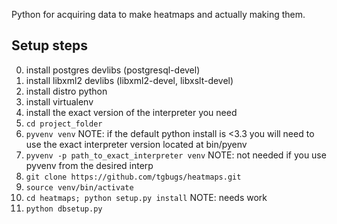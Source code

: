Python for acquiring data to make heatmaps and actually making them.

## Setup steps

0. install postgres devlibs (postgresql-devel)
0. install libxml2 devlibs (libxml2-devel, libxslt-devel)
1. install distro python
2. install virtualenv
3. install the exact version of the interpreter you need
4. ```cd project_folder```
5. ```pyvenv venv```  NOTE: if the default python install is <3.3 you will need
to use the exact interpreter version located at bin/pyenv
6. ```pyvenv -p path_to_exact_interpreter venv```  NOTE: not needed if you use
pyvenv from the desired interp
7. ```git clone https://github.com/tgbugs/heatmaps.git```
8. ```source venv/bin/activate```
9. ```cd heatmaps; python setup.py install```  NOTE: needs work
0. ```python dbsetup.py```

